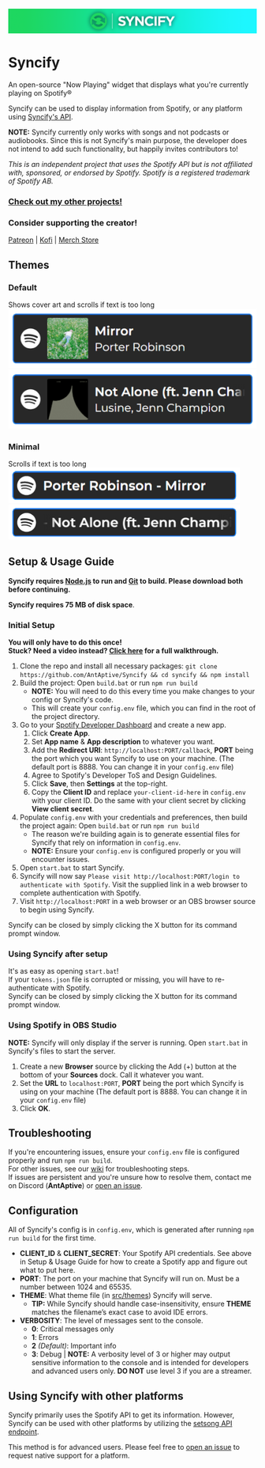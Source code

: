 ![Syncify Banner](/readme/SyncifyBanner.png)
# Syncify
An open-source "Now Playing" widget that displays what you're currently playing on Spotify®

Syncify can be used to display information from Spotify, or any platform using [Syncify's API](https://github.com/AntAptive/Syncify/wiki/API#apisetsong).

**NOTE:** Syncify currently only works with songs and not podcasts or audiobooks. Since this is not Syncify's main purpose, the developer does not intend to add such functionality, but happily invites contributors to!

*This is an independent project that uses the Spotify API but is not affiliated with, sponsored, or endorsed by Spotify. Spotify is a registered trademark of Spotify AB.*

### [Check out my other projects!](https://antaptive.com/projects)

### Consider supporting the creator!
[Patreon](https://www.patreon.com/c/antaptive) | [Kofi](https://ko-fi.com/antaptive) | [Merch Store](http://shop.antaptive.com)


## Themes
### Default<br>
Shows cover art and scrolls if text is too long<br>
![Default Theme](/readme/DefaultExample.png)<br>![Default Theme](/readme/DefaultExample2.png)<br>

### Minimal<br>
Scrolls if text is too long<br>
![Minimal Theme](/readme/MinimalExample.png)<br>![Minimal Theme](/readme/MinimalExample2.png)<br>

## Setup & Usage Guide
**Syncify requires [Node.js](https://nodejs.org/en) to run and [Git](https://git-scm.com/downloads) to build. Please download both before continuing.**

**Syncify requires 75 MB of disk space**.

### Initial Setup
**You will only have to do this once!**<br/>
**Stuck? Need a video instead? [Click here](https://www.youtube.com/watch?v=1YG_Po0OduQ) for a full walkthrough.**
1. Clone the repo and install all necessary packages: `git clone https://github.com/AntAptive/Syncify && cd syncify && npm install`
2. Build the project: Open `build.bat` or run `npm run build`
    * **NOTE:** You will need to do this every time you make changes to your config or Syncify's code.
	* This will create your `config.env` file, which you can find in the root of the project directory.
3. Go to your [Spotify Developer Dashboard](https://developer.spotify.com/dashboard) and create a new app.
	1. Click **Create App**.
	2. Set **App name** & **App description** to whatever you want.
	3. Add the **Redirect URI**: `http://localhost:PORT/callback`, **PORT** being the port which you want Syncify to use on your machine. (The default port is 8888. You can change it in your `config.env` file)
	4. Agree to Spotify's Developer ToS and Design Guidelines.
	5. Click **Save**, then **Settings** at the top-right.
	6. Copy the **Client ID** and replace `your-client-id-here` in `config.env` with your client ID. Do the same with your client secret by clicking **View client secret**.
4. Populate `config.env` with your credentials and preferences, then build the project again: Open `build.bat` or run `npm run build`
    * The reason we're building again is to generate essential files for Syncify that rely on information in `config.env`.
	* **NOTE:** Ensure your `config.env` is configured properly or you will encounter issues.
5. Open `start.bat` to start Syncify.
6. Syncify will now say `Please visit http://localhost:PORT/login to authenticate with Spotify`. Visit the supplied link in a web browser to complete authentication with Spotify.
7. Visit `http://localhost:PORT` in a web browser or an OBS browser source to begin using Syncify.

Syncify can be closed by simply clicking the X button for its command prompt window.

### Using Syncify after setup
It's as easy as opening `start.bat`!<br/>
If your `tokens.json` file is corrupted or missing, you will have to re-authenticate with Spotify.<br/>
Syncify can be closed by simply clicking the X button for its command prompt window.

### Using Spotify in OBS Studio
**NOTE:** Syncify will only display if the server is running. Open `start.bat` in Syncify's files to start the server.
1. Create a new **Browser** source by clicking the Add (+) button at the bottom of your **Sources** dock. Call it whatever you want.
2. Set the **URL** to `localhost:PORT`, **PORT** being the port which Syncify is using on your machine (The default port is 8888. You can change it in your `config.env` file)
3. Click **OK**.

## Troubleshooting
If you're encountering issues, ensure your `config.env` file is configured properly and run `npm run build`.<br/>
For other issues, see our [wiki](https://github.com/AntAptive/Syncify/wiki/Troubleshooting) for troubleshooting steps.<br/>
If issues are persistent and you're unsure how to resolve them, contact me on Discord (**AntAptive**) or [open an issue](https://github.com/AntAptive/Syncify/issues/new).

## Configuration
All of Syncify's config is in `config.env`, which is generated after running `npm run build` for the first time.
* **CLIENT_ID** & **CLIENT_SECRET**: Your Spotify API credentials. See above in Setup & Usage Guide for how to create a Spotify app and figure out what to put here.
* **PORT**: The port on your machine that Syncify will run on. Must be a number between 1024 and 65535.
* **THEME**: What theme file (in [src/themes](/src/themes)) Syncify will serve.
    * **TIP:** While Syncify should handle case-insensitivity, ensure **THEME** matches the filename’s exact case to avoid IDE errors.
* **VERBOSITY**: The level of messages sent to the console. 
	* **0**: Critical messages only
    * **1**: Errors
	* **2** *(Default)*: Important info
	* **3**: Debug | **NOTE:** A verbosity level of 3 or higher may output sensitive information to the console and is intended for developers and advanced users only. **DO NOT** use level 3 if you are a streamer.

## Using Syncify with other platforms
Syncify primarily uses the Spotify API to get its information. However, Syncify can be used with other platforms by utilizing the [setsong API endpoint](https://github.com/AntAptive/Syncify/wiki/API#apisetsong).

This method is for advanced users. Please feel free to [open an issue](https://github.com/AntAptive/Syncify/issues/new) to request native support for a platform.
